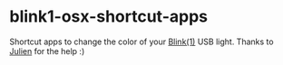 # blink1-osx-shortcut-apps
Shortcut apps to change the color of your [Blink(1)](http://blink1.thingm.com/) USB light.
Thanks to [Julien](https://github.com/JulienRamel) for the help :)